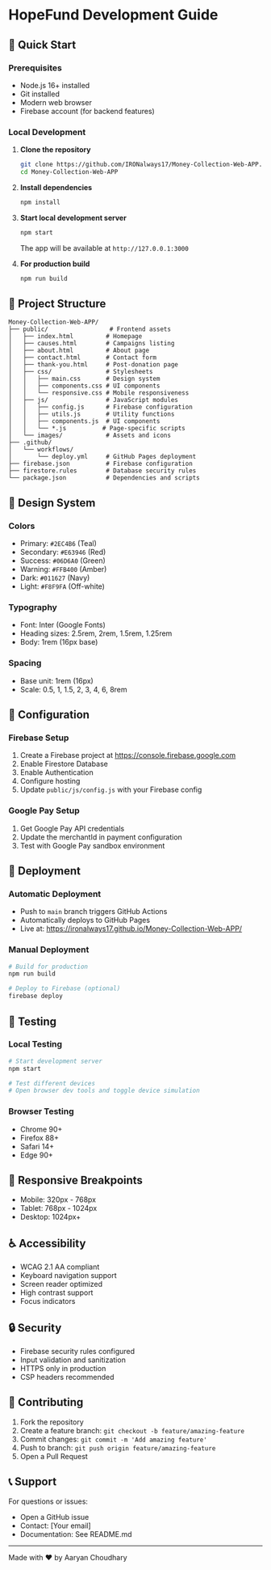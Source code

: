 # HopeFund Development Guide

## 🚀 Quick Start

### Prerequisites
- Node.js 16+ installed
- Git installed
- Modern web browser
- Firebase account (for backend features)

### Local Development

1. **Clone the repository**
   ```bash
   git clone https://github.com/IRONalways17/Money-Collection-Web-APP.git
   cd Money-Collection-Web-APP
   ```

2. **Install dependencies**
   ```bash
   npm install
   ```

3. **Start local development server**
   ```bash
   npm start
   ```
   
   The app will be available at `http://127.0.0.1:3000`

4. **For production build**
   ```bash
   npm run build
   ```

## 📁 Project Structure

```
Money-Collection-Web-APP/
├── public/                 # Frontend assets
│   ├── index.html         # Homepage
│   ├── causes.html        # Campaigns listing
│   ├── about.html         # About page
│   ├── contact.html       # Contact form
│   ├── thank-you.html     # Post-donation page
│   ├── css/               # Stylesheets
│   │   ├── main.css       # Design system
│   │   ├── components.css # UI components
│   │   └── responsive.css # Mobile responsiveness
│   ├── js/                # JavaScript modules
│   │   ├── config.js      # Firebase configuration
│   │   ├── utils.js       # Utility functions
│   │   ├── components.js  # UI components
│   │   └── *.js          # Page-specific scripts
│   └── images/            # Assets and icons
├── .github/
│   └── workflows/
│       └── deploy.yml     # GitHub Pages deployment
├── firebase.json          # Firebase configuration
├── firestore.rules        # Database security rules
└── package.json           # Dependencies and scripts
```

## 🎨 Design System

### Colors
- Primary: `#2EC4B6` (Teal)
- Secondary: `#E63946` (Red)
- Success: `#06D6A0` (Green)
- Warning: `#FFB400` (Amber)
- Dark: `#011627` (Navy)
- Light: `#F8F9FA` (Off-white)

### Typography
- Font: Inter (Google Fonts)
- Heading sizes: 2.5rem, 2rem, 1.5rem, 1.25rem
- Body: 1rem (16px base)

### Spacing
- Base unit: 1rem (16px)
- Scale: 0.5, 1, 1.5, 2, 3, 4, 6, 8rem

## 🔧 Configuration

### Firebase Setup
1. Create a Firebase project at https://console.firebase.google.com
2. Enable Firestore Database
3. Enable Authentication
4. Configure hosting
5. Update `public/js/config.js` with your Firebase config

### Google Pay Setup
1. Get Google Pay API credentials
2. Update the merchantId in payment configuration
3. Test with Google Pay sandbox environment

## 🚀 Deployment

### Automatic Deployment
- Push to `main` branch triggers GitHub Actions
- Automatically deploys to GitHub Pages
- Live at: https://ironalways17.github.io/Money-Collection-Web-APP/

### Manual Deployment
```bash
# Build for production
npm run build

# Deploy to Firebase (optional)
firebase deploy
```

## 🧪 Testing

### Local Testing
```bash
# Start development server
npm start

# Test different devices
# Open browser dev tools and toggle device simulation
```

### Browser Testing
- Chrome 90+
- Firefox 88+
- Safari 14+
- Edge 90+

## 📱 Responsive Breakpoints

- Mobile: 320px - 768px
- Tablet: 768px - 1024px
- Desktop: 1024px+

## ♿ Accessibility

- WCAG 2.1 AA compliant
- Keyboard navigation support
- Screen reader optimized
- High contrast support
- Focus indicators

## 🔒 Security

- Firebase security rules configured
- Input validation and sanitization
- HTTPS only in production
- CSP headers recommended

## 🤝 Contributing

1. Fork the repository
2. Create a feature branch: `git checkout -b feature/amazing-feature`
3. Commit changes: `git commit -m 'Add amazing feature'`
4. Push to branch: `git push origin feature/amazing-feature`
5. Open a Pull Request

## 📞 Support

For questions or issues:
- Open a GitHub issue
- Contact: [Your email]
- Documentation: See README.md

---

Made with ❤️ by Aaryan Choudhary
